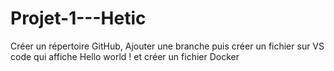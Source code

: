 # Projet-1---Hetic
Créer un répertoire GitHub, Ajouter une branche puis créer un fichier sur VS code qui affiche Hello world ! et créer un fichier Docker
